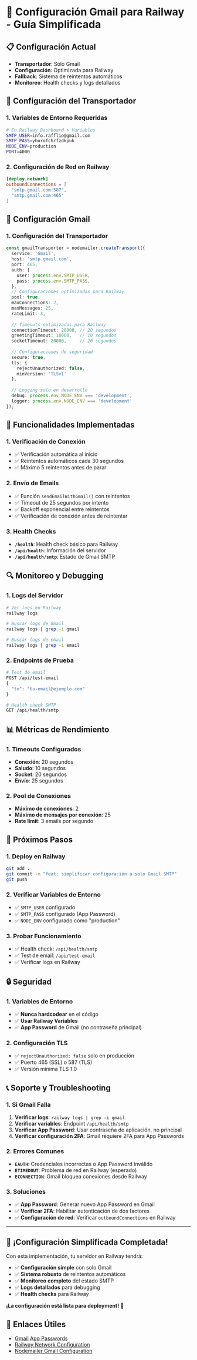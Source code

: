 # 🚀 Configuración Gmail para Railway - Guía Simplificada

## 📋 **Configuración Actual**
- **Transportador**: Solo Gmail
- **Configuración**: Optimizada para Railway
- **Fallback**: Sistema de reintentos automáticos
- **Monitoreo**: Health checks y logs detallados

## 🔧 **Configuración del Transportador**

### **1. Variables de Entorno Requeridas**
```bash
# En Railway Dashboard > Variables
SMTP_USER=info.rafflio@gmail.com
SMTP_PASS=yhorofchrfzdkpuk
NODE_ENV=production
PORT=4000
```

### **2. Configuración de Red en Railway**
```toml
[deploy.network]
outboundConnections = [
  "smtp.gmail.com:587", 
  "smtp.gmail.com:465"
]
```

## 📧 **Configuración Gmail**

### **1. Configuración del Transportador**
```typescript
const gmailTransporter = nodemailer.createTransport({
  service: 'Gmail',
  host: 'smtp.gmail.com',
  port: 465,
  auth: {
    user: process.env.SMTP_USER,
    pass: process.env.SMTP_PASS,
  },
  // Configuraciones optimizadas para Railway
  pool: true,
  maxConnections: 2,
  maxMessages: 25,
  rateLimit: 3,
  
  // Timeouts optimizados para Railway
  connectionTimeout: 20000, // 20 segundos
  greetingTimeout: 10000,   // 10 segundos
  socketTimeout: 20000,     // 20 segundos
  
  // Configuraciones de seguridad
  secure: true,
  tls: {
    rejectUnauthorized: false,
    minVersion: 'TLSv1'
  },
  
  // Logging solo en desarrollo
  debug: process.env.NODE_ENV === 'development',
  logger: process.env.NODE_ENV === 'development'
});
```

## 🚀 **Funcionalidades Implementadas**

### **1. Verificación de Conexión**
- ✅ Verificación automática al inicio
- ✅ Reintentos automáticos cada 30 segundos
- ✅ Máximo 5 reintentos antes de parar

### **2. Envío de Emails**
- ✅ Función `sendEmailWithGmail()` con reintentos
- ✅ Timeout de 25 segundos por intento
- ✅ Backoff exponencial entre reintentos
- ✅ Verificación de conexión antes de reintentar

### **3. Health Checks**
- **`/health`**: Health check básico para Railway
- **`/api/health`**: Información del servidor
- **`/api/health/smtp`**: Estado de Gmail SMTP

## 🔍 **Monitoreo y Debugging**

### **1. Logs del Servidor**
```bash
# Ver logs en Railway
railway logs

# Buscar logs de Gmail
railway logs | grep -i gmail

# Buscar logs de email
railway logs | grep -i email
```

### **2. Endpoints de Prueba**
```bash
# Test de email
POST /api/test-email
{
  "to": "tu-email@ejemplo.com"
}

# Health check SMTP
GET /api/health/smtp
```

## 📊 **Métricas de Rendimiento**

### **1. Timeouts Configurados**
- **Conexión**: 20 segundos
- **Saludo**: 10 segundos
- **Socket**: 20 segundos
- **Envío**: 25 segundos

### **2. Pool de Conexiones**
- **Máximo de conexiones**: 2
- **Máximo de mensajes por conexión**: 25
- **Rate limit**: 3 emails por segundo

## 🎯 **Próximos Pasos**

### **1. Deploy en Railway**
```bash
git add .
git commit -m "feat: simplificar configuración a solo Gmail SMTP"
git push
```

### **2. Verificar Variables de Entorno**
- ✅ `SMTP_USER` configurado
- ✅ `SMTP_PASS` configurado (App Password)
- ✅ `NODE_ENV` configurado como "production"

### **3. Probar Funcionamiento**
- ✅ Health check: `/api/health/smtp`
- ✅ Test de email: `/api/test-email`
- ✅ Verificar logs en Railway

## 🔒 **Seguridad**

### **1. Variables de Entorno**
- ✅ **Nunca hardcodear** en el código
- ✅ **Usar Railway Variables**
- ✅ **App Password** de Gmail (no contraseña principal)

### **2. Configuración TLS**
- ✅ `rejectUnauthorized: false` solo en producción
- ✅ Puerto 465 (SSL) o 587 (TLS)
- ✅ Versión mínima TLS 1.0

## 📞 **Soporte y Troubleshooting**

### **1. Si Gmail Falla**
1. **Verificar logs**: `railway logs | grep -i gmail`
2. **Verificar variables**: Endpoint `/api/health/smtp`
3. **Verificar App Password**: Usar contraseña de aplicación, no principal
4. **Verificar configuración 2FA**: Gmail requiere 2FA para App Passwords

### **2. Errores Comunes**
- **`EAUTH`**: Credenciales incorrectas o App Password inválido
- **`ETIMEDOUT`**: Problema de red en Railway (esperado)
- **`ECONNECTION`**: Gmail bloquea conexiones desde Railway

### **3. Soluciones**
- ✅ **App Password**: Generar nuevo App Password en Gmail
- ✅ **Verificar 2FA**: Habilitar autenticación de dos factores
- ✅ **Configuración de red**: Verificar `outboundConnections` en Railway

---

## 🎉 **¡Configuración Simplificada Completada!**

Con esta implementación, tu servidor en Railway tendrá:
- ✅ **Configuración simple** con solo Gmail
- ✅ **Sistema robusto** de reintentos automáticos
- ✅ **Monitoreo completo** del estado SMTP
- ✅ **Logs detallados** para debugging
- ✅ **Health checks** para Railway

**¡La configuración está lista para deployment!** 🚀

## 🔗 **Enlaces Útiles**
- [Gmail App Passwords](https://support.google.com/accounts/answer/185833)
- [Railway Network Configuration](https://docs.railway.app/deploy/deployments#network-configuration)
- [Nodemailer Gmail Configuration](https://nodemailer.com/smtp/gmail/)
